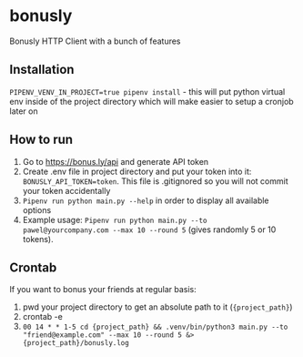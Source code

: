 # bonusly
Bonusly HTTP Client with a bunch of features

## Installation
`PIPENV_VENV_IN_PROJECT=true pipenv install` - this will put python virtual env inside of the project directory which will make easier to setup a cronjob later on

## How to run
1. Go to https://bonus.ly/api and generate API token
2. Create .env file in project directory and put your token into it: `BONUSLY_API_TOKEN=token`. This file is .gitignored so you will not commit your token accidentally
3. `Pipenv run python main.py --help` in order to display all available options
4. Example usage: `Pipenv run python main.py --to pawel@yourcompany.com --max 10 --round 5` (gives randomly 5 or 10 tokens).

## Crontab
If you want to bonus your friends at regular basis:
1. pwd your project directory to get an absolute path to it (`{project_path}`)
2. crontab -e
3. `00 14 * * 1-5 cd {project_path} && .venv/bin/python3 main.py --to "friend@example.com" --max 10 --round 5 &> {project_path}/bonusly.log`
